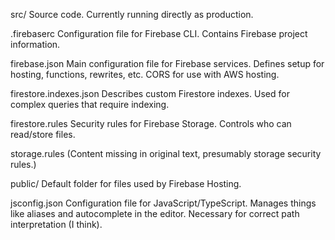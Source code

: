 src/
Source code. Currently running directly as production.

.firebaserc
Configuration file for Firebase CLI.
Contains Firebase project information.

firebase.json
Main configuration file for Firebase services.
Defines setup for hosting, functions, rewrites, etc. CORS for use with AWS hosting.

firestore.indexes.json
Describes custom Firestore indexes.
Used for complex queries that require indexing.

firestore.rules
Security rules for Firebase Storage.
Controls who can read/store files.

storage.rules
(Content missing in original text, presumably storage security rules.)

public/
Default folder for files used by Firebase Hosting.

jsconfig.json
Configuration file for JavaScript/TypeScript.
Manages things like aliases and autocomplete in the editor.
Necessary for correct path interpretation (I think).